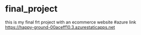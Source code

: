 # final_project
this is my final frt project with an ecommerce website
#azure link https://happy-ground-00aceff10.3.azurestaticapps.net
